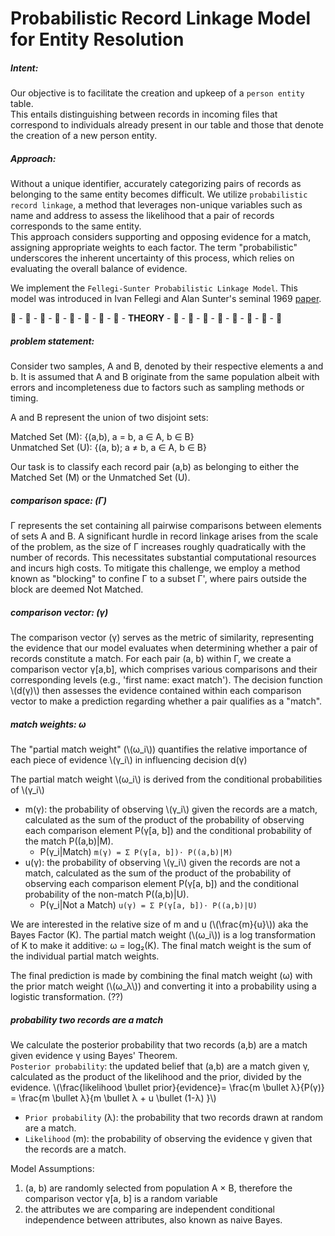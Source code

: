 # Probabilistic Record Linkage Model for Entity Resolution

##### Intent: 

Our objective is to facilitate the creation and upkeep of a `person entity` table. </br>
This entails distinguishing between records in incoming files that correspond to individuals already present in our table and those that denote the creation of a new person entity.

##### Approach:

Without a unique identifier, accurately categorizing pairs of records as belonging to the same entity becomes difficult. We utilize `probabilistic record linkage`, a method that leverages non-unique variables such as name and address to assess the likelihood that a pair of records corresponds to the same entity. </br>
This approach considers supporting and opposing evidence for a match, assigning appropriate weights to each factor. The term "probabilistic" underscores the inherent uncertainty of this process, which relies on evaluating the overall balance of evidence.</br>

We implement the `Fellegi-Sunter Probabilistic Linkage Model`. This model was introduced in Ivan Fellegi and Alan Sunter's seminal 1969 [paper](https://courses.cs.washington.edu/courses/cse590q/04au/papers/Felligi69.pdf).




 🤖  -  🤖  -  🤖  -  🤖  -  🤖  -  🤖  -  🤖  -  🤖  -  **THEORY**  -  🤖  -  🤖  -  🤖  -  🤖  -  🤖  -  🤖  -  🤖  -  🤖 


##### problem statement:  
Consider two samples, A and B, denoted by their respective elements a and b. It is assumed that A and B originate from the same population albeit with errors and incompleteness due to factors such as sampling methods or timing.

A and B represent the union of two disjoint sets:

Matched Set (M): {(a,b), a = b, a ∈ A, b ∈ B}</br>
Unmatched Set (U): {(a, b); a ≠ b, a ∈ A, b ∈ B}

Our task is to classify each record pair (a,b) as belonging to either the Matched Set (M) or the Unmatched Set (U).



##### comparison space: (Γ)
Γ represents the set containing all pairwise comparisons between elements of sets A and B. A significant hurdle in record linkage arises from the scale of the problem, as the size of Γ increases roughly quadratically with the number of records. This necessitates substantial computational resources and incurs high costs. To mitigate this challenge, we employ a method known as "blocking" to confine Γ to a subset Γ', where pairs outside the block are deemed Not Matched.

##### comparison vector: (γ)
The comparison vector (γ) serves as the metric of similarity, representing the evidence that our model evaluates when determining whether a pair of records constitute a match. For each pair (a, b) within Γ, we create a comparison vector γ[a,b], which comprises various comparisons and their corresponding levels (e.g., 'first name: exact match'). The decision function \\(d(γ)\\) then assesses the evidence contained within each comparison vector to make a prediction regarding whether a pair qualifies as a "match".

##### match weights: ω
The "partial match weight" (\\(ω_i\\)) quantifies the relative importance of each piece of evidence \\(γ_i\\) in influencing decision d(γ)

The partial match weight \\(ω_i\\) is derived from the conditional probabilities of \\(γ_i\\)
* m(γ): the probability of observing \\(γ_i\\) given the records are a match, calculated as the sum of the product of the probability of observing each comparison element P(γ[a, b]) and the conditional probability of the match P((a,b)|M). 
  * P(γ_i|Match) `m(γ) = Σ P(γ[a, b])⋅ P((a,b)|M)`
* u(γ): the probability of observing \\(γ_i\\) given the records are not a match, calculated as the sum of the product of the probability of observing each comparison element P(γ[a, b]) and the conditional probability of the non-match P((a,b)|U).
  * P(γ_i|Not a Match) `u(γ) = Σ P(γ[a, b])⋅ P((a,b)|U)`

We are interested in the relative size of m and u (\\(\frac{m}{u}\\)) aka the Bayes Factor (K). The partial match weight (\\(ω_i\\)) is a log transformation of K to make it additive: ω = log₂(K). The final match weight is the sum of the individual partial match weights.


The final prediction is made by combining the final match weight (ω) with the prior match weight (\\(ω_λ\\)) and converting it into a probability using a logistic transformation. (??)
##### probability two records are a match
We calculate the posterior probability that two records (a,b) are a match given evidence γ using Bayes' Theorem.</br>
`Posterior probability`: the updated belief that (a,b) are a match given γ, calculated as the product of the likelihood and the prior, divided by the evidence.
\\(\frac{likelihood \bullet prior}{evidence}= \frac{m \bullet λ}{P(γ)} = \frac{m \bullet λ}{m \bullet λ + u \bullet (1-λ) }\\)
* `Prior probability` (λ): the probability that two records drawn at random are a match.
* `Likelihood` (m): the probability of observing the evidence γ given that the records are a match.





Model Assumptions:
1. (a, b) are randomly selected from population A × B, therefore the comparison vector γ[a, b] is a random variable
2. the attributes we are comparing are independent conditional independence between attributes, also known as naive Bayes.
